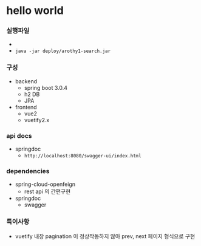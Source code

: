 # hello world

### 실행파일
- 
- `java -jar deploy/arothy1-search.jar`

### 구성
- backend
  - spring boot 3.0.4
  - h2 DB
  - JPA
- frontend
  - vue2
  - vuetify2.x


### api docs
- springdoc
    - `http://localhost:8080/swagger-ui/index.html`

### dependencies
- spring-cloud-openfeign
  - rest api 의 간편구현
- springdoc
  - swagger

### 특이사항
- vuetify 내장 pagination 이 정상작동하지 않아 prev, next 페이지 형식으로 구현
